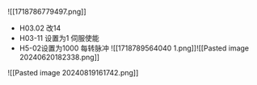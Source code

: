 ![[1718786779497.png]]
- H03.02  改14
- H03-11 设置为1             伺服使能
- H5-02设置为1000          每转脉冲
![[1718789564040 1.png]]![[Pasted image 20240620182338.png]]

![[Pasted image 20240819161742.png]]